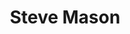 ---
title: "Steve Mason"
summary: "Steve Mason is a Scottish musician, best known as the lead singer and one of the founding members of"
image: "steve-mason.jpg"
apple_music_artist_url: "https://music.apple.com/gb/artist/steve-mason/3847167"
---
